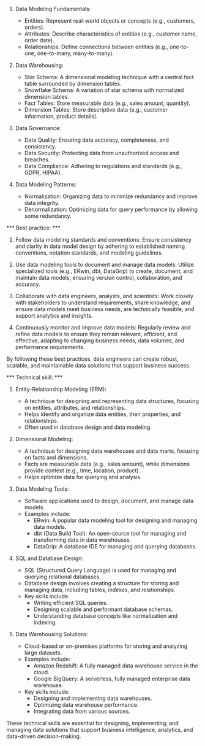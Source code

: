 1. Data Modeling Fundamentals:
    - Entities: Represent real-world objects or concepts (e.g., customers, orders).
    - Attributes: Describe characteristics of entities (e.g., customer name, order date).
    - Relationships: Define connections between entities (e.g., one-to-one, one-to-many, many-to-many).

2. Data Warehousing:
    - Star Schema: A dimensional modeling technique with a central fact table surrounded by dimension tables.
    - Snowflake Schema: A variation of star schema with normalized dimension tables.
    - Fact Tables: Store measurable data (e.g., sales amount, quantity).
    - Dimension Tables: Store descriptive data (e.g., customer information, product details).

3. Data Governance:
    - Data Quality: Ensuring data accuracy, completeness, and consistency.
    - Data Security: Protecting data from unauthorized access and breaches.
    - Data Compliance: Adhering to regulations and standards (e.g., GDPR, HIPAA).

4. Data Modeling Patterns:
    - Normalization: Organizing data to minimize redundancy and improve data integrity.
    - Denormalization: Optimizing data for query performance by allowing some redundancy.

*** Best practice: ***

1. Follow data modeling standards and conventions: Ensure consistency and clarity in data model design by adhering to established naming conventions, notation standards, and modeling guidelines.

2. Use data modeling tools to document and manage data models: Utilize specialized tools (e.g., ERwin, dbt, DataGrip) to create, document, and maintain data models, ensuring version control, collaboration, and accuracy.

3. Collaborate with data engineers, analysts, and scientists: Work closely with stakeholders to understand requirements, share knowledge, and ensure data models meet business needs, are technically feasible, and support analytics and insights.

4. Continuously monitor and improve data models: Regularly review and refine data models to ensure they remain relevant, efficient, and effective, adapting to changing business needs, data volumes, and performance requirements.

By following these best practices, data engineers can create robust, scalable, and maintainable data solutions that support business success.

*** Technical skill: ***

1. Entity-Relationship Modeling (ERM):
    - A technique for designing and representing data structures, focusing on entities, attributes, and relationships.
    - Helps identify and organize data entities, their properties, and relationships.
    - Often used in database design and data modeling.

2. Dimensional Modeling:
    - A technique for designing data warehouses and data marts, focusing on facts and dimensions.
    - Facts are measurable data (e.g., sales amount), while dimensions provide context (e.g., time, location, product).
    - Helps optimize data for querying and analysis.

3. Data Modeling Tools:
    - Software applications used to design, document, and manage data models.
    - Examples include:
        - ERwin: A popular data modeling tool for designing and managing data models.
        - dbt (Data Build Tool): An open-source tool for managing and transforming data in data warehouses.
        - DataGrip: A database IDE for managing and querying databases.

4. SQL and Database Design:
    - SQL (Structured Query Language) is used for managing and querying relational databases.
    - Database design involves creating a structure for storing and managing data, including tables, indexes, and relationships.
    - Key skills include:
        - Writing efficient SQL queries.
        - Designing scalable and performant database schemas.
        - Understanding database concepts like normalization and indexing.

5. Data Warehousing Solutions:
    - Cloud-based or on-premises platforms for storing and analyzing large datasets.
    - Examples include:
        - Amazon Redshift: A fully managed data warehouse service in the cloud.
        - Google BigQuery: A serverless, fully managed enterprise data warehouse.
    - Key skills include:
        - Designing and implementing data warehouses.
        - Optimizing data warehouse performance.
        - Integrating data from various sources.

These technical skills are essential for designing, implementing, and managing data solutions that support business intelligence, analytics, and data-driven decision-making.
